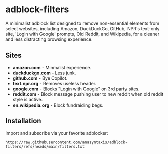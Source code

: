 # adblock-filters
A minimalist adblock list designed to remove non-essential elements from select websites, including Amazon, DuckDuckGo, GitHub, NPR's text-only site, 'Login with Google' prompts, Old Reddit, and Wikipedia, for a cleaner and less distracting browsing experience. 

## Sites
- **amazon.com** - Minmalist experience.
- **duckduckgo.com** - Less junk.
- **github.com** - Bye Copilot.
- **text.npr.org** - Removes useless header.
- **google.com** - Blocks "Login with Google" on 3rd party sites.
- **reddit.com** - Block message pushing user to new reddit when old reddit style is active.
- **en.wikipedia.org** - Block fundraiding begs.

## Installation
Import and subscribe via your favorite adblocker:
```
https://raw.githubusercontent.com/anasyntaxis/adblock-filters/refs/heads/main/filters.txt
```

